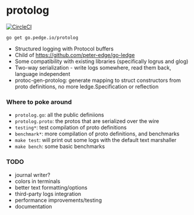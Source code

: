 # protolog

[![CircleCI](https://circleci.com/gh/peter-edge/go-protolog/tree/master.png)](https://circleci.com/gh/peter-edge/go-protolog/tree/master)

```shell
go get go.pedge.io/protolog
```

* Structured logging with Protocol buffers
* Child of https://github.com/peter-edge/go-ledge
* Some compatibility with existing libraries (specifically logrus and glog)
* Two-way serialization - write logs somewhere, read them back, language independent
* protoc-gen-protolog: generate mapping to struct constructors from proto definitions, no more ledge.Specification or reflection

### Where to poke around

* `protolog.go`: all the public definiions
* `protolog.proto`: the protos that are serialized over the wire
* `testing*`: test compilation of proto definitions
* `benchmark*`: more compilation of proto definitions, and benchmarks
* `make test`: will print out some logs with the default text marshaller
* `make bench`: some basic benchmarks

### TODO

* journal writer?
* colors in terminals
* better text formatting/options
* third-party logs integration
* performance improvements/testing
* documentation
